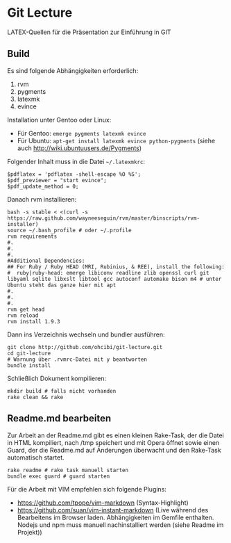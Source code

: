 Git Lecture
===========
LATEX-Quellen für die Präsentation zur Einführung in GIT

Build
-----
Es sind folgende Abhängigkeiten erforderlich:

1. rvm
2. pygments
3. latexmk
4. evince

Installation unter Gentoo oder Linux:

- Für Gentoo: `emerge pygments latexmk evince`
- Für Ubuntu: `apt-get install latexmk evince python-pygments` (siehe auch http://wiki.ubuntuusers.de/Pygments)

Folgender Inhalt muss in die Datei `~/.latexmkrc`:

    $pdflatex = 'pdflatex -shell-escape %O %S';
    $pdf_previewer = "start evince";
    $pdf_update_method = 0;

Danach rvm installieren:

    bash -s stable < <(curl -s https://raw.github.com/wayneeseguin/rvm/master/binscripts/rvm-installer)
    source ~/.bash_profile # oder ~/.profile
    rvm requirements
    #.
    #.
    #.
    #Additional Dependencies:
    ## For Ruby / Ruby HEAD (MRI, Rubinius, & REE), install the following:
    #  ruby|ruby-head: emerge libiconv readline zlib openssl curl git libyaml sqlite libxslt libtool gcc autoconf automake bison m4 # unter Ubuntu steht das ganze hier mit apt
    #.
    #.
    #.
    rvm get head
    rvm reload
    rvm install 1.9.3

Dann ins Verzeichnis wechseln und bundler ausführen:

    git clone http://github.com/ohcibi/git-lecture.git
    cd git-lecture
    # Warnung über .rvmrc-Datei mit y beantworten
    bundle install

Schließlich Dokument kompilieren:

    mkdir build # falls nicht vorhanden
    rake clean && rake


Readme.md bearbeiten
--------------------
Zur Arbeit an der Readme.md gibt es einen kleinen Rake-Task, der die Datei in HTML kompiliert, nach /tmp speichert und mit Opera öffnet sowie einen Guard, der die Readme.md auf Änderungen überwacht und den Rake-Task automatisch startet.

    rake readme # rake task manuell starten
    bundle exec guard # guard starten

Für die Arbeit mit VIM empfehlen sich folgende Plugins:

* https://github.com/tpope/vim-markdown (Syntax-Highlight)
* https://github.com/suan/vim-instant-markdown (Live während des Bearbeitens im Browser laden. Abhängigkeiten im Gemfile enthalten. Nodejs und npm muss manuell nachinstalliert werden (siehe Readme im Projekt))
